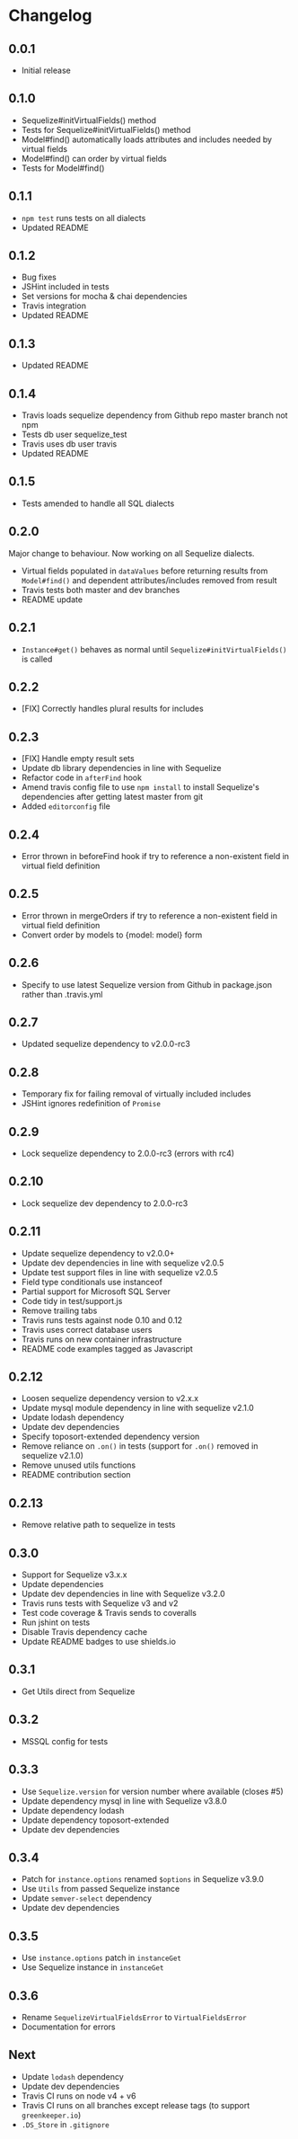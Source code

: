 # Changelog

## 0.0.1

* Initial release

## 0.1.0

* Sequelize#initVirtualFields() method
* Tests for Sequelize#initVirtualFields() method
* Model#find() automatically loads attributes and includes needed by virtual fields
* Model#find() can order by virtual fields
* Tests for Model#find()

## 0.1.1

* `npm test` runs tests on all dialects
* Updated README

## 0.1.2

* Bug fixes
* JSHint included in tests
* Set versions for mocha & chai dependencies
* Travis integration
* Updated README

## 0.1.3

* Updated README

## 0.1.4

* Travis loads sequelize dependency from Github repo master branch not npm
* Tests db user sequelize_test
* Travis uses db user travis
* Updated README

## 0.1.5

* Tests amended to handle all SQL dialects

## 0.2.0

Major change to behaviour.
Now working on all Sequelize dialects.

* Virtual fields populated in `dataValues` before returning results from `Model#find()` and dependent attributes/includes removed from result
* Travis tests both master and dev branches
* README update

## 0.2.1

* `Instance#get()` behaves as normal until `Sequelize#initVirtualFields()` is called

## 0.2.2

* [FIX] Correctly handles plural results for includes

## 0.2.3

* [FIX] Handle empty result sets
* Update db library dependencies in line with Sequelize
* Refactor code in `afterFind` hook
* Amend travis config file to use `npm install` to install Sequelize's dependencies after getting latest master from git
* Added `editorconfig` file

## 0.2.4

* Error thrown in beforeFind hook if try to reference a non-existent field in virtual field definition

## 0.2.5

* Error thrown in mergeOrders if try to reference a non-existent field in virtual field definition
* Convert order by models to {model: model} form

## 0.2.6

* Specify to use latest Sequelize version from Github in package.json rather than .travis.yml

## 0.2.7

* Updated sequelize dependency to v2.0.0-rc3

## 0.2.8

* Temporary fix for failing removal of virtually included includes
* JSHint ignores redefinition of `Promise`

## 0.2.9

* Lock sequelize dependency to 2.0.0-rc3 (errors with rc4)

## 0.2.10

* Lock sequelize dev dependency to 2.0.0-rc3

## 0.2.11

* Update sequelize dependency to v2.0.0+
* Update dev dependencies in line with sequelize v2.0.5
* Update test support files in line with sequelize v2.0.5
* Field type conditionals use instanceof
* Partial support for Microsoft SQL Server
* Code tidy in test/support.js
* Remove trailing tabs
* Travis runs tests against node 0.10 and 0.12
* Travis uses correct database users
* Travis runs on new container infrastructure
* README code examples tagged as Javascript

## 0.2.12

* Loosen sequelize dependency version to v2.x.x
* Update mysql module dependency in line with sequelize v2.1.0
* Update lodash dependency
* Update dev dependencies
* Specify toposort-extended dependency version
* Remove reliance on `.on()` in tests (support for `.on()` removed in sequelize v2.1.0)
* Remove unused utils functions
* README contribution section

## 0.2.13

* Remove relative path to sequelize in tests

## 0.3.0

* Support for Sequelize v3.x.x
* Update dependencies
* Update dev dependencies in line with Sequelize v3.2.0
* Travis runs tests with Sequelize v3 and v2
* Test code coverage & Travis sends to coveralls
* Run jshint on tests
* Disable Travis dependency cache
* Update README badges to use shields.io

## 0.3.1

* Get Utils direct from Sequelize

## 0.3.2

* MSSQL config for tests

## 0.3.3

* Use `Sequelize.version` for version number where available (closes #5)
* Update dependency mysql in line with Sequelize v3.8.0
* Update dependency lodash
* Update dependency toposort-extended
* Update dev dependencies

## 0.3.4

* Patch for `instance.options` renamed `$options` in Sequelize v3.9.0
* Use `Utils` from passed Sequelize instance
* Update `semver-select` dependency
* Update dev dependencies

## 0.3.5

* Use `instance.options` patch in `instanceGet`
* Use Sequelize instance in `instanceGet`

## 0.3.6

* Rename `SequelizeVirtualFieldsError` to `VirtualFieldsError`
* Documentation for errors

## Next

* Update `lodash` dependency
* Update dev dependencies
* Travis CI runs on node v4 + v6
* Travis CI runs on all branches except release tags (to support `greenkeeper.io`)
* `.DS_Store` in `.gitignore`
